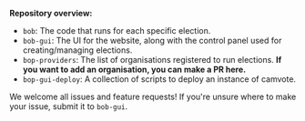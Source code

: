 **Repository overview:**
- `bob`: The code that runs for each specific election.
- `bob-gui`: The UI for the website, along with the control panel used for creating/managing elections.
- `bop-providers`: The list of organisations registered to run elections. **If you want to add an organisation, you can make a PR here.**
- `bop-gui-deploy`: A collection of scripts to deploy an instance of camvote.

We welcome all issues and feature requests! If you're unsure where to make your issue, submit it to `bob-gui`.
